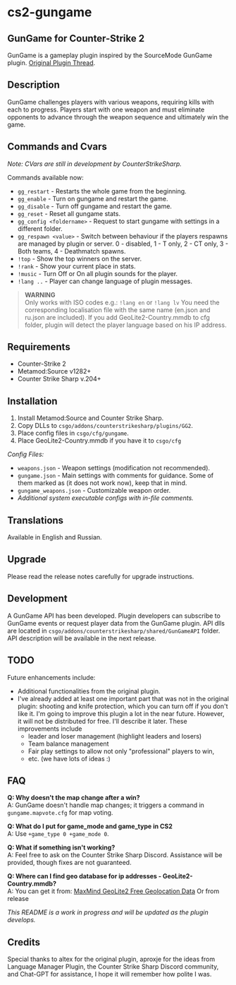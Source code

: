 <!DOCTYPE html>
<html lang="en">
<head>
    <meta charset="UTF-8">
    <title>cs2-gungame</title>
</head>
<body>

<h1>cs2-gungame</h1>
<h2>GunGame for Counter-Strike 2</h2>

<p>GunGame is a gameplay plugin inspired by the SourceMode GunGame plugin. <a href="https://forums.alliedmods.net/showthread.php?t=93977">Original Plugin Thread</a>.</p>

<h2>Description</h2>
<p>GunGame challenges players with various weapons, requiring kills with each to progress. Players start with one weapon and must eliminate opponents to advance through the weapon sequence and ultimately win the game.</p>

<h2>Commands and Cvars</h2>
<p><em>Note: CVars are still in development by CounterStrikeSharp.</em></p>

<p>Commands available now:</p>
<ul>
    <li><code>gg_restart</code> - Restarts the whole game from the beginning.</li>
    <li><code>gg_enable</code> - Turn on gungame and restart the game.</li>
    <li><code>gg_disable</code> - Turn off gungame and restart the game.</li>
    <li><code>gg_reset</code> - Reset all gungame stats.</li>
    <li><code>gg_config &lt;foldername&gt;</code> - Request to start gungame with settings in a different folder.</li>
    <li><code>gg_respawn &lt;value&gt;</code> - Switch between behaviour if the players respawns are managed by plugin or server. 0 - disabled, 1 - T only, 2 - CT only, 3 - Both teams, 4 - Deathmatch spawns.</li>
    <li><code>!top</code> - Show the top winners on the server.</li>
    <li><code>!rank</code> - Show your current place in stats.</li>
    <li><code>!music</code> - Turn Off or On all plugin sounds for the player.</li>
    <li><code>!lang ..</code> - Player can change language of plugin messages.</li>
</ul>
<blockquote>
    <p><strong>WARNING</strong><br>
    Only works with ISO codes e.g.: <code>!lang en</code> or <code>!lang lv</code> You need the corresponding localisation file with the same name (en.json and ru.json are included). If you add GeoLite2-Country.mmdb to cfg folder, plugin will detect the player language based on his IP address.</p>
</blockquote>

<h2>Requirements</h2>
<ul>
    <li>Counter-Strike 2</li>
    <li>Metamod:Source v1282+</li>
    <li>Counter Strike Sharp v.204+</li>
</ul>

<h2>Installation</h2>
<ol>
    <li>Install Metamod:Source and Counter Strike Sharp.</li>
    <li>Copy DLLs to <code>csgo/addons/counterstrikesharp/plugins/GG2</code>.</li>
    <li>Place config files in <code>csgo/cfg/gungame</code>.</li>
    <li>Place GeoLite2-Country.mmdb if you have it to <code>csgo/cfg</code></li>
</ol>
<p><em>Config Files:</em></p>
<ul>
    <li><code>weapons.json</code> - Weapon settings (modification not recommended).</li>
    <li><code>gungame.json</code> - Main settings with comments for guidance. Some of them marked as (it does not work now), keep that in mind.</li>
    <li><code>gungame_weapons.json</code> - Customizable weapon order.</li>
    <li><em>Additional system executable configs with in-file comments.</em></li>
</ul>

<h2>Translations</h2>
<p>Available in English and Russian.</p>

<h2>Upgrade</h2>
<p>Please read the release notes carefully for upgrade instructions.</p>

<h2>Development</h2>
<p>A GunGame API has been developed. Plugin developers can subscribe to GunGame events or request player data from the GunGame plugin.
API dlls are located in <code>csgo/addons/counterstrikesharp/shared/GunGameAPI</code> folder. API description will be available in the next release.</p>

<h2>TODO</h2>
<p>Future enhancements include:</p>
<ul>
    <li>Additional functionalities from the original plugin.</li>
    <li>I've already added at least one important part that was not in the original plugin: shooting and knife protection, which you can turn off if you don't like it.
    I'm going to improve this plugin a lot in the near future. However, it will not be distributed for free. I'll describe it later. These improvements include
        <ul>
            <li>leader and loser management (highlight leaders and losers)</li>
            <li>Team balance management</li>
            <li>Fair play settings to allow not only "professional" players to win,</li>
            <li>etc. (we have lots of ideas :)</li>
        </ul>
    </li>
</ul>

<h2>FAQ</h2>
<p><strong>Q: Why doesn't the map change after a win?</strong><br>
A: GunGame doesn't handle map changes; it triggers a command in <code>gungame.mapvote.cfg</code> for map voting.</p>

<p><strong>Q: What do I put for game_mode and game_type in CS2</strong><br>
A: Use <code>+game_type 0 +game_mode 0</code>.</p>

<p><strong>Q: What if something isn't working?</strong><br>
A: Feel free to ask on the Counter Strike Sharp Discord. Assistance will be provided, though fixes are not guaranteed.</p>

<p><strong>Q: Where can I find geo database for ip addresses - GeoLite2-Country.mmdb?</strong><br>
A: You can get it from: <a href="https://dev.maxmind.com/geoip/geolite2-free-geolocation-data">MaxMind GeoLite2 Free Geolocation Data</a>
Or from release</p>

<p><em>This README is a work in progress and will be updated as the plugin develops.</em></p>

<h2>Credits</h2>
<p>Special thanks to altex for the original plugin, aproxje for the ideas from Language Manager Plugin, the Counter Strike Sharp Discord community, and Chat-GPT for assistance, I hope it will remember how polite I was.</p>
